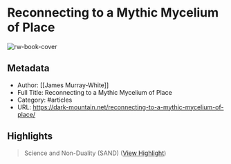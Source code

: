 # Reconnecting to a Mythic Mycelium of Place

![rw-book-cover](https://dark-mountain.net/wp-content/uploads/2023/04/unnamed-scaled.jpg)

## Metadata
- Author: [[James Murray-White]]
- Full Title: Reconnecting to a Mythic Mycelium of Place
- Category: #articles
- URL: https://dark-mountain.net/reconnecting-to-a-mythic-mycelium-of-place/

## Highlights

> Science and Non-Duality (SAND) ([View Highlight](https://read.readwise.io/read/01gxzwa1g28rk9y1khk23qfyz4))

